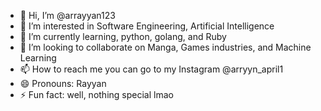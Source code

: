 - 👋 Hi, I’m @arrayyan123
- 👀 I’m interested in Software Engineering, Artificial Intelligence 
- 🌱 I’m currently learning, python, golang, and Ruby
- 💞️ I’m looking to collaborate on Manga, Games industries, and Machine Learning
- 📫 How to reach me you can go to my Instagram @arryyn_april1
- 😄 Pronouns: Rayyan
- ⚡ Fun fact: well, nothing special lmao

<!---
arrayyan123/arrayyan123 is a ✨ special ✨ repository because its `README.md` (this file) appears on your GitHub profile.
You can click the Preview link to take a look at your changes.
--->
